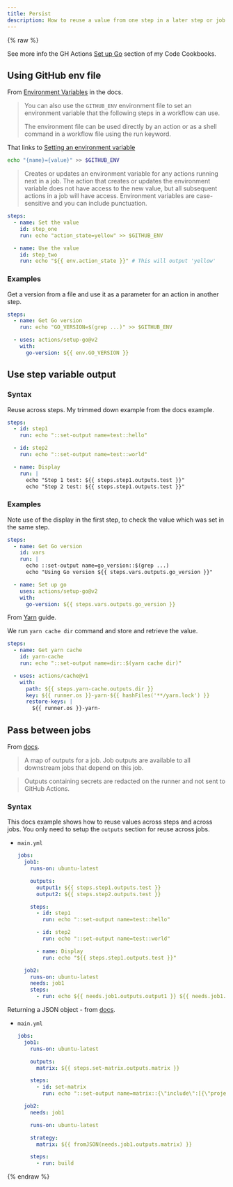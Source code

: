 ```yaml
---
title: Persist
description: How to reuse a value from one step in a later step or job
---
```


{% raw %}

See more info the GH Actions [Set up Go](https://michaelcurrin.github.io/code-cookbook/recipes/ci-cd/github-actions/workflows/go/setup-go.html) section of my Code Cookbooks.


## Using GitHub env file

From [Environment Variables](https://docs.github.com/en/actions/reference/environment-variables#about-environment-variables) in the docs.

> You can also use the `GITHUB_ENV` environment file to set an environment variable that the following steps in a workflow can use.
>
> The environment file can be used directly by an action or as a shell command in a workflow file using the run keyword.

That links to [Setting an environment variable](https://docs.github.com/en/actions/reference/workflow-commands-for-github-actions#setting-an-environment-variable)

```sh
echo "{name}={value}" >> $GITHUB_ENV
```

> Creates or updates an environment variable for any actions running next in a job. The action that creates or updates the environment variable does not have access to the new value, but all subsequent actions in a job will have access. Environment variables are case-sensitive and you can include punctuation.

```yaml
steps:
  - name: Set the value
    id: step_one
    run: echo "action_state=yellow" >> $GITHUB_ENV

  - name: Use the value
    id: step_two
    run: echo "${{ env.action_state }}" # This will output 'yellow'
```

### Examples

Get a version from a file and use it as a parameter for an action in another step.

```yaml
steps:
  - name: Get Go version
    run: echo "GO_VERSION=$(grep ...)" >> $GITHUB_ENV

  - uses: actions/setup-go@v2
    with:
      go-version: ${{ env.GO_VERSION }}
```


## Use step variable output

### Syntax

Reuse across steps. My trimmed down example from the docs example.

```yaml
steps:
  - id: step1
    run: echo "::set-output name=test::hello"

  - id: step2
    run: echo "::set-output name=test::world"

  - name: Display
    run: |
      echo "Step 1 test: ${{ steps.step1.outputs.test }}"
      echo "Step 2 test: ${{ steps.step1.outputs.test }}"
```

### Examples

Note use of the display in the first step, to check the value which was set in the same step.

```yaml
steps:
  - name: Get Go version
    id: vars
    run: |
      echo ::set-output name=go_version::$(grep ...)
      echo "Using Go version ${{ steps.vars.outputs.go_version }}"

  - name: Set up go
    uses: actions/setup-go@v2
    with:
      go-version: ${{ steps.vars.outputs.go_version }}
```

From [Yarn](https://michaelcurrin.github.io/code-cookbook/recipes/ci-cd/github-actions/workflows/node/yarn.html) guide.

We run `yarn cache dir` command and store and retrieve the value.

```yaml
steps:
  - name: Get yarn cache
    id: yarn-cache
    run: echo "::set-output name=dir::$(yarn cache dir)"

  - uses: actions/cache@v1
    with:
      path: ${{ steps.yarn-cache.outputs.dir }}
      key: ${{ runner.os }}-yarn-${{ hashFiles('**/yarn.lock') }}
      restore-keys: |
        ${{ runner.os }}-yarn-
```


## Pass between jobs

From [docs](https://docs.github.com/en/actions/reference/workflow-syntax-for-github-actions).

> A map of outputs for a job. Job outputs are available to all downstream jobs that depend on this job.

> Outputs containing secrets are redacted on the runner and not sent to GitHub Actions.

### Syntax

This docs example shows how to reuse values across steps and across jobs. You only need to setup the `outputs` section for reuse across jobs.

- `main.yml`
    ```yaml
    jobs:
      job1:
        runs-on: ubuntu-latest

        outputs:
          output1: ${{ steps.step1.outputs.test }}
          output2: ${{ steps.step2.outputs.test }}

        steps:
          - id: step1
            run: echo "::set-output name=test::hello"

          - id: step2
            run: echo "::set-output name=test::world"

          - name: Display
            run: echo "${{ steps.step1.outputs.test }}"

      job2:
        runs-on: ubuntu-latest
        needs: job1
        steps:
          - run: echo ${{ needs.job1.outputs.output1 }} ${{ needs.job1.outputs.output2 }}
    ```

Returning a JSON object - from [docs](https://docs.github.com/en/actions/reference/context-and-expression-syntax-for-github-actions#example-returning-a-json-object).

- `main.yml`
    ```yaml
    jobs:
      job1:
        runs-on: ubuntu-latest

        outputs:
          matrix: ${{ steps.set-matrix.outputs.matrix }}

        steps:
          - id: set-matrix
            run: echo "::set-output name=matrix::{\"include\":[{\"project\":\"foo\",\"config\":\"Debug\"},{\"project\":\"bar\",\"config\":\"Release\"}]}"

      job2:
        needs: job1

        runs-on: ubuntu-latest

        strategy:
          matrix: ${{ fromJSON(needs.job1.outputs.matrix) }}

        steps:
          - run: build
    ```

{% endraw %}
